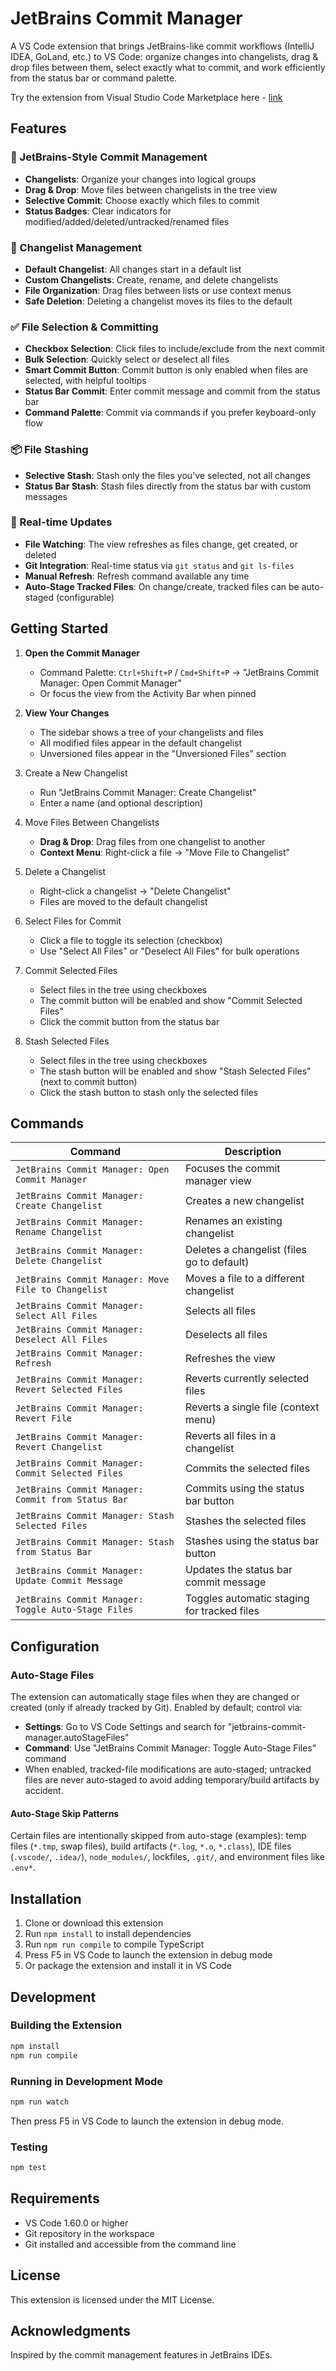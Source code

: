 # JetBrains Commit Manager

A VS Code extension that brings JetBrains-like commit workflows (IntelliJ IDEA, GoLand, etc.) to VS Code: organize changes into changelists, drag & drop files between them, select exactly what to commit, and work efficiently from the status bar or command palette.

Try the extension from Visual Studio Code Marketplace here - [link](https://marketplace.visualstudio.com/items?itemName=monishkumarv.jetbrains-commit-manager)

## Features

### 🎯 JetBrains-Style Commit Management

- **Changelists**: Organize your changes into logical groups
- **Drag & Drop**: Move files between changelists in the tree view
- **Selective Commit**: Choose exactly which files to commit
- **Status Badges**: Clear indicators for modified/added/deleted/untracked/renamed files

### 📁 Changelist Management

- **Default Changelist**: All changes start in a default list
- **Custom Changelists**: Create, rename, and delete changelists
- **File Organization**: Drag files between lists or use context menus
- **Safe Deletion**: Deleting a changelist moves its files to the default

### ✅ File Selection & Committing

- **Checkbox Selection**: Click files to include/exclude from the next commit
- **Bulk Selection**: Quickly select or deselect all files
- **Smart Commit Button**: Commit button is only enabled when files are selected, with helpful tooltips
- **Status Bar Commit**: Enter commit message and commit from the status bar
- **Command Palette**: Commit via commands if you prefer keyboard-only flow

### 📦 File Stashing

- **Selective Stash**: Stash only the files you've selected, not all changes
- **Status Bar Stash**: Stash files directly from the status bar with custom messages

### 🔄 Real-time Updates

- **File Watching**: The view refreshes as files change, get created, or deleted
- **Git Integration**: Real-time status via `git status` and `git ls-files`
- **Manual Refresh**: Refresh command available any time
- **Auto-Stage Tracked Files**: On change/create, tracked files can be auto-staged (configurable)

## Getting Started

1. **Open the Commit Manager**

   - Command Palette: `Ctrl+Shift+P` / `Cmd+Shift+P` → "JetBrains Commit Manager: Open Commit Manager"
   - Or focus the view from the Activity Bar when pinned

2. **View Your Changes**

   - The sidebar shows a tree of your changelists and files
   - All modified files appear in the default changelist
   - Unversioned files appear in the "Unversioned Files" section

3. Create a New Changelist

   - Run "JetBrains Commit Manager: Create Changelist"
   - Enter a name (and optional description)

4. Move Files Between Changelists

   - **Drag & Drop**: Drag files from one changelist to another
   - **Context Menu**: Right-click a file → "Move File to Changelist"

5. Delete a Changelist

   - Right-click a changelist → "Delete Changelist"
   - Files are moved to the default changelist

6. Select Files for Commit

   - Click a file to toggle its selection (checkbox)
   - Use "Select All Files" or "Deselect All Files" for bulk operations

7. Commit Selected Files

   - Select files in the tree using checkboxes
   - The commit button will be enabled and show "Commit Selected Files"
   - Click the commit button from the status bar

8. Stash Selected Files

   - Select files in the tree using checkboxes
   - The stash button will be enabled and show "Stash Selected Files" (next to commit button)
   - Click the stash button to stash only the selected files

## Commands

| Command                                             | Description                                 |
| --------------------------------------------------- | ------------------------------------------- |
| `JetBrains Commit Manager: Open Commit Manager`     | Focuses the commit manager view             |
| `JetBrains Commit Manager: Create Changelist`       | Creates a new changelist                    |
| `JetBrains Commit Manager: Rename Changelist`       | Renames an existing changelist              |
| `JetBrains Commit Manager: Delete Changelist`       | Deletes a changelist (files go to default)  |
| `JetBrains Commit Manager: Move File to Changelist` | Moves a file to a different changelist      |
| `JetBrains Commit Manager: Select All Files`        | Selects all files                           |
| `JetBrains Commit Manager: Deselect All Files`      | Deselects all files                         |
| `JetBrains Commit Manager: Refresh`                 | Refreshes the view                          |
| `JetBrains Commit Manager: Revert Selected Files`   | Reverts currently selected files            |
| `JetBrains Commit Manager: Revert File`             | Reverts a single file (context menu)        |
| `JetBrains Commit Manager: Revert Changelist`       | Reverts all files in a changelist           |
| `JetBrains Commit Manager: Commit Selected Files`   | Commits the selected files                  |
| `JetBrains Commit Manager: Commit from Status Bar`  | Commits using the status bar button         |
| `JetBrains Commit Manager: Stash Selected Files`    | Stashes the selected files                  |
| `JetBrains Commit Manager: Stash from Status Bar`   | Stashes using the status bar button         |
| `JetBrains Commit Manager: Update Commit Message`   | Updates the status bar commit message       |
| `JetBrains Commit Manager: Toggle Auto-Stage Files` | Toggles automatic staging for tracked files |

## Configuration

### Auto-Stage Files

The extension can automatically stage files when they are changed or created (only if already tracked by Git). Enabled by default; control via:

- **Settings**: Go to VS Code Settings and search for "jetbrains-commit-manager.autoStageFiles"
- **Command**: Use "JetBrains Commit Manager: Toggle Auto-Stage Files" command
- When enabled, tracked-file modifications are auto-staged; untracked files are never auto-staged to avoid adding temporary/build artifacts by accident.

#### Auto-Stage Skip Patterns

Certain files are intentionally skipped from auto-stage (examples): temp files (`*.tmp`, swap files), build artifacts (`*.log`, `*.o`, `*.class`), IDE files (`.vscode/`, `.idea/`), `node_modules/`, lockfiles, `.git/`, and environment files like `.env*`.

## Installation

1. Clone or download this extension
2. Run `npm install` to install dependencies
3. Run `npm run compile` to compile TypeScript
4. Press F5 in VS Code to launch the extension in debug mode
5. Or package the extension and install it in VS Code

## Development

### Building the Extension

```bash
npm install
npm run compile
```

### Running in Development Mode

```bash
npm run watch
```

Then press F5 in VS Code to launch the extension in debug mode.

### Testing

```bash
npm test
```

## Requirements

- VS Code 1.60.0 or higher
- Git repository in the workspace
- Git installed and accessible from the command line

## License

This extension is licensed under the MIT License.

## Acknowledgments

Inspired by the commit management features in JetBrains IDEs.
